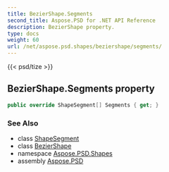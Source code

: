 ```yaml
---
title: BezierShape.Segments
second_title: Aspose.PSD for .NET API Reference
description: BezierShape property. 
type: docs
weight: 60
url: /net/aspose.psd.shapes/beziershape/segments/
---
```

{{< psd/tize >}}
## BezierShape.Segments property

```csharp
public override ShapeSegment[] Segments { get; }
```

### See Also

* class [ShapeSegment](../../../aspose.psd/shapesegment/)
* class [BezierShape](../)
* namespace [Aspose.PSD.Shapes](../../beziershape/)
* assembly [Aspose.PSD](../../../)


